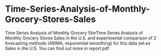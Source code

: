 # Time-Series-Analysis-of-Monthly-Grocery-Stores-Sales
Time Series Analysis of Monthly Grocery StorTime Series Analysis of Monthly Grocery Stores Sales in the U.S. and experimental comparison of 2 forecasting methods (ARIMA, exponential smoothing) for this data set.es Sales in the U.S. You can find out more in report.pdf
